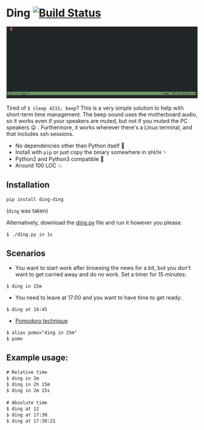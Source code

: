 # Ding [![Build Status](https://travis-ci.org/liviu-/ding.svg?branch=develop)](https://travis-ci.org/liviu-/ding)

![usage_gif](usage.gif)

Tired of `$ sleep 4231; beep`? This is a very simple solution to help with short-term time management. The beep sound uses the motherboard audio, so it works even if your speakers are muted, but not if you muted the PC speakers :stuck_out_tongue: . Furthermore, it works wherever there's a Linux terminal, and that includes ssh sessions.

- No dependencies other than Python itself :dizzy:
- Install with `pip` or just copy the binary somewhere in `$PATH` :sparkles:
- Python2 and Python3 compatible :star2:
- Around 100 LOC :boom:

## Installation

```
pip install ding-ding
```

(`ding` was taken)

Alternatively, download the [ding.py](https://github.com/liviu-/ding/blob/develop/ding/ding.py) file and run it however you please.

```
$ ./ding.py in 1s
```

## Scenarios

- You want to start work after browsing the news for a bit, but you don't want to get carried away and do no work. Set a timer for 15 minutes:
```
$ ding in 15m
```
- You need to leave at 17:00 and you want to have time to get ready:
```
$ ding at 16:45
```

- [Pomodoro technique](https://en.wikipedia.org/wiki/Pomodoro_Technique)
```
$ alias pomo="ding in 25m"
$ pomo
```


## Example usage:

```
# Relative time
$ ding in 2m
$ ding in 2h 15m
$ ding in 2m 15s

# Absolute time
$ ding at 12
$ ding at 17:30
$ ding at 17:30:21
```
